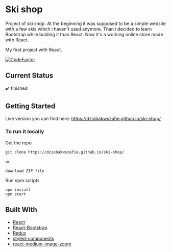 # Ski shop

Project of ski shop.
At the beginning it was supposed to be a simple website with a few skis which i haven't used anymore.
Than i decided to learn Bootstrap while bulding it than React. Now it's a working online store made with React.

My first project with React. 

[![CodeFactor](https://www.codefactor.io/repository/github/dziobakwszafie/ski-shop/badge)](https://www.codefactor.io/repository/github/dziobakwszafie/ski-shop)

## Current Status

:heavy_check_mark: finished 

## Getting Started 

Live version you can find here: https://dziobakwszafie.github.io/ski-shop/

### To run it locally

Get the repo
```
git clone https://dziobakwszafie.github.io/ski-shop/
```
or 
```
download ZIP file
```

Run npm scripts
```
npm install 
npm start
```

## Built With

- [React](https://reactjs.org/)
- [React-Bootstrap](https://react-bootstrap.github.io/)
- [Redux](https://redux.js.org/)
- [styled-components](https://styled-components.com/)
- [react-medium-image-zoom](https://rpearce.github.io/react-medium-image-zoom/?path=/story/react-medium-image-zoom--img)
